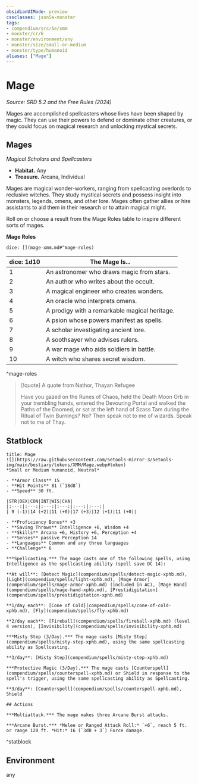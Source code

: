 ```yaml
---
obsidianUIMode: preview
cssclasses: json5e-monster
tags:
- compendium/src/5e/xmm
- monster/cr/6
- monster/environment/any
- monster/size/small-or-medium
- monster/type/humanoid
aliases: ["Mage"]
---
```

# Mage
*Source: SRD 5.2 and the Free Rules (2024)*  

Mages are accomplished spellcasters whose lives have been shaped by magic. They can use their powers to defend or dominate other creatures, or they could focus on magical research and unlocking mystical secrets.

## Mages

*Magical Scholars and Spellcasters*

- **Habitat.** Any  
- **Treasure.** Arcana, Individual  

Mages are magical wonder-workers, ranging from spellcasting overlords to reclusive witches. They study mystical secrets and possess insight into monsters, legends, omens, and other lore. Mages often gather allies or hire assistants to aid them in their research or to attain magical might.

Roll on or choose a result from the Mage Roles table to inspire different sorts of mages.

**Mage Roles**

`dice: [](mage-xmm.md#^mage-roles)`

| dice: 1d10 | The Mage Is... |
|------------|----------------|
| 1 | An astronomer who draws magic from stars. |
| 2 | An author who writes about the occult. |
| 3 | A magical engineer who creates wonders. |
| 4 | An oracle who interprets omens. |
| 5 | A prodigy with a remarkable magical heritage. |
| 6 | A psion whose powers manifest as spells. |
| 7 | A scholar investigating ancient lore. |
| 8 | A soothsayer who advises rulers. |
| 9 | A war mage who aids soldiers in battle. |
| 10 | A witch who shares secret wisdom. |
^mage-roles

> [!quote] A quote from Nathor, Thayan Refugee  
> 
> Have you gazed on the Runes of Chaos, held the Death Moon Orb in your trembling hands, entered the Devouring Portal and walked the Paths of the Doomed, or sat at the left hand of Szass Tam during the Ritual of Twin Burnings? No? Then speak not to me of wizards. Speak not to me of Thay.


## Statblock

```ad-statblock
title: Mage
![](https://raw.githubusercontent.com/5etools-mirror-3/5etools-img/main/bestiary/tokens/XMM/Mage.webp#token)
*Small or Medium humanoid, Neutral*

- **Armor Class** 15
- **Hit Points** 81 (`18d8`)
- **Speed** 30 ft.

|STR|DEX|CON|INT|WIS|CHA|
|:---:|:---:|:---:|:---:|:---:|:---:|
| 9 (-1)|14 (+2)|11 (+0)|17 (+3)|12 (+1)|11 (+0)|

- **Proficiency Bonus** +3
- **Saving Throws** Intelligence +6, Wisdom +4
- **Skills** Arcana +6, History +6, Perception +4
- **Senses** passive Perception 14
- **Languages** Common and any three languages
- **Challenge** 6

***Spellcasting.*** The mage casts one of the following spells, using Intelligence as the spellcasting ability (spell save DC 14):

**At will**: [Detect Magic](compendium/spells/detect-magic-xphb.md), [Light](compendium/spells/light-xphb.md), [Mage Armor](compendium/spells/mage-armor-xphb.md) (included in AC), [Mage Hand](compendium/spells/mage-hand-xphb.md), [Prestidigitation](compendium/spells/prestidigitation-xphb.md)

**1/day each**: [Cone of Cold](compendium/spells/cone-of-cold-xphb.md), [Fly](compendium/spells/fly-xphb.md)

**2/day each**: [Fireball](compendium/spells/fireball-xphb.md) (level 4 version), [Invisibility](compendium/spells/invisibility-xphb.md)

***Misty Step (3/Day).*** The mage casts [Misty Step](compendium/spells/misty-step-xphb.md), using the same spellcasting ability as Spellcasting.

**3/day**: [Misty Step](compendium/spells/misty-step-xphb.md)

***Protective Magic (3/Day).*** The mage casts [Counterspell](compendium/spells/counterspell-xphb.md) or Shield in response to the spell's trigger, using the same spellcasting ability as Spellcasting.

**3/day**: [Counterspell](compendium/spells/counterspell-xphb.md), Shield

## Actions

***Multiattack.*** The mage makes three Arcane Burst attacks.

***Arcane Burst.*** *Melee or Ranged Attack Roll:* `+6`, reach 5 ft. or range 120 ft. *Hit:* 16 (`3d8 + 3`) Force damage.
```
^statblock

## Environment

any